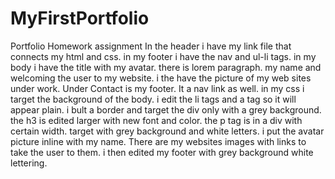 # MyFirstPortfolio
Portfolio Homework assignment
In the header i have my link file that connects my html and css.
in my footer i have the nav and ul-li tags.
in my body i have the title with my avatar.
there is lorem paragraph. 
my name and welcoming the user to my website.
i the have the picture of my web sites under work. 
Under Contact is my footer. It a nav link as well.
in my css i target the background of the body.
i edit the li tags and a tag so it will appear plain. 
i bult a border and target the div only with a grey background.
the h3 is edited larger with new font and color.
the p tag is in a div with certain width. target with grey background and white letters.
i put the avatar picture inline with my name. 
There are my websites images with links to take the user to them.
i then edited my footer with grey background white lettering.
